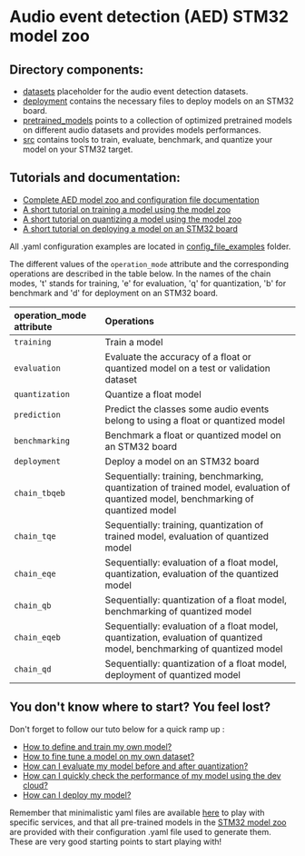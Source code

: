 # Audio event detection (AED) STM32 model zoo

## Directory components:
* [datasets](datasets/README.md) placeholder for the audio event detection datasets.
* [deployment](deployment/README.md) contains the necessary files to deploy models on an STM32 board.
* [pretrained_models](pretrained_models/README.md) points to a collection of optimized pretrained models on different audio datasets and provides models performances.
* [src](src/README.md) contains tools to train, evaluate, benchmark, and quantize your model on your STM32 target.

## Tutorials and documentation: 
* [Complete AED model zoo and configuration file documentation](src/README.md)
* [A short tutorial on training a model using the model zoo](src/training/README.md)
* [A short tutorial on quantizing a model using the model zoo](src/quantization/README.md)
* [A short tutorial on deploying a model on an STM32 board](deployment/README.md)

All .yaml configuration examples are located in [config_file_examples](./src/config_file_examples/) folder.

The different values of the `operation_mode` attribute and the corresponding operations are described in the table below. In the names of the chain modes, 't' stands for training, 'e' for evaluation, 'q' for quantization, 'b' for benchmark and 'd' for deployment on an STM32 board.

| operation_mode attribute | Operations |
|:-------------------------|:-----------|
| `training`               | Train a model  |
| `evaluation`             | Evaluate the accuracy of a float or quantized model on a test or validation dataset|
| `quantization`           | Quantize a float model |
| `prediction`             | Predict the classes some audio events belong to using a float or quantized model |
| `benchmarking`           | Benchmark a float or quantized model on an STM32 board |
| `deployment`             | Deploy a model on an STM32 board |
| `chain_tbqeb`             | Sequentially: training, benchmarking, quantization of trained model, evaluation of quantized model, benchmarking of quantized model |
| `chain_tqe`              | Sequentially: training, quantization of trained model, evaluation of quantized model |
| `chain_eqe`              | Sequentially: evaluation of a float model,  quantization, evaluation of the quantized model |
| `chain_qb`               | Sequentially: quantization of a float model, benchmarking of quantized model |
| `chain_eqeb`             | Sequentially: evaluation of a float model,  quantization, evaluation of quantized model, benchmarking of quantized model |
| `chain_qd`               | Sequentially: quantization of a float model, deployment of quantized model |


## You don't know where to start? You feel lost?
Don't forget to follow our tuto below for a quick ramp up : 
* [How to define and train my own model?](../audio_event_detection/deployment/doc/tuto/how_to_define_and_train_my_own_model.md)
* [How to fine tune a model on my own dataset?](../audio_event_detection/deployment/doc/tuto/how_to_finetune_a_model_zoo_model_on_my_own_dataset.md)
* [How can I evaluate my model before and after quantization?](../audio_event_detection/deployment/doc/tuto/how_to_compare_the_accuracy_after_quantization_of_my_model.md)
* [How can I quickly check the performance of my model using the dev cloud?](../audio_event_detection/deployment/doc/tuto/how_to_quickly_benchmark_the_performances_of_a_model.md)
* [How can I deploy my model?](../audio_event_detection/deployment/doc/tuto/how_to_deploy_a_model_on_a_target.md)

Remember that minimalistic yaml files are available [here](./src/config_file_examples/) to play with specific services, and that all pre-trained models in the [STM32 model zoo](https://github.com/STMicroelectronics/stm32ai-modelzoo/) are provided with their configuration .yaml file used to generate them. These are very good starting points to start playing with!
